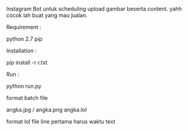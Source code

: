 Instagram Bot untuk scheduling upload gambar beserta content.
yahh cocok lah buat yang mau jualan.

Requirement :

python 2.7
pip

Installation :

pip install -r r.txt

Run :

python run.py

format batch file

angka.jpg / angka.png 
angka.lol

format lol file
line pertama harus waktu
text